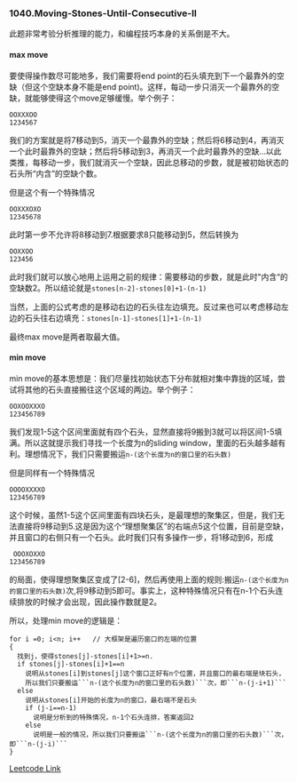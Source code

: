 ### 1040.Moving-Stones-Until-Consecutive-II

此题非常考验分析推理的能力，和编程技巧本身的关系倒是不大。

#### max move
要使得操作数尽可能地多，我们需要将end point的石头填充到下一个最靠外的空缺（但这个空缺本身不能是end point)。这样，每动一步只消灭一个最靠外的空缺，就能够使得这个move足够缓慢。举个例子：
```
OOXXXOO
1234567
```
我们的方案就是将7移动到5，消灭一个最靠外的空缺；然后将6移动到4，再消灭一个此时最靠外的空缺；然后将5移动到3，再消灭一个此时最靠外的空缺...以此类推，每移动一步，我们就消灭一个空缺，因此总移动的步数，就是被初始状态的石头所“内含”的空缺个数。

但是这个有一个特殊情况
```
OOXXXOXO
12345678
```
此时第一步不允许将8移动到7.根据要求8只能移动到5，然后转换为

```
OOXXOO
123456
```
此时我们就可以放心地用上运用之前的规律：需要移动的步数，就是此时"内含“的空缺数2。所以结论就是```stones[n-2]-stones[0]+1-(n-1)```

当然，上面的公式考虑的是移动右边的石头往左边填充。反过来也可以考虑移动左边的石头往右边填充：```stones[n-1]-stones[1]+1-(n-1)```

最终max move是两者取最大值。

#### min move
min move的基本思想是：我们尽量找初始状态下分布就相对集中靠拢的区域，尝试将其他的石头直接搬往这个区域的两边。举个例子：
```
OOXOOXXXO
123456789
```
我们发现1-5这个区间里面就有四个石头，显然直接将9搬到3就可以将区间1-5填满。所以这就提示我们寻找一个长度为n的sliding window，里面的石头越多越有利。理想情况下，我们只需要搬运```n-(这个长度为n的窗口里的石头数)```

但是同样有一个特殊情况
```
OOOOXXXXO
123456789
```
这个时候，虽然1-5这个区间里面有四块石头，是最理想的聚集区，但是，我们无法直接将9移动到5.这是因为这个“理想聚集区”的右端点5这个位置，目前是空缺，并且窗口的右侧只有一个石头。此时我们只有多操作一步，将1移动到6，形成
```
 OOOXOXXO
123456789
```
的局面，使得理想聚集区变成了[2-6]，然后再使用上面的规则:搬运```n-(这个长度为n的窗口里的石头数)```次,将9移动到5即可。事实上，这种特殊情况只有在n-1个石头连续排放的时候才会出现，因此操作数就是2。

所以，处理min move的逻辑是：
```
for i =0; i<n; i++   // 大框架是遍历窗口的左端的位置
{
  找到j，使得stones[j]-stones[i]+1>=n.
  if stones[j]-stones[i]+1==n
    说明从stones[i]到stones[j]这个窗口正好有n个位置，并且窗口的最右端是块石头，
    所以我们只要搬运```n-(这个长度为n的窗口里的石头数)```次，即```n-(j-i+1)```
  else 
    说明从stones[i]开始的长度为n的窗口，最右端不是石头
    if (j-i==n-1) 
      说明是分析到的特殊情况，n-1个石头连排，答案返回2
    else
      说明是一般的情况，所以我们只要搬运```n-(这个长度为n的窗口里的石头数)```次，即```n-(j-i)```
}
```


[Leetcode Link](https://leetcode.com/problems/moving-stones-until-consecutive-ii)
